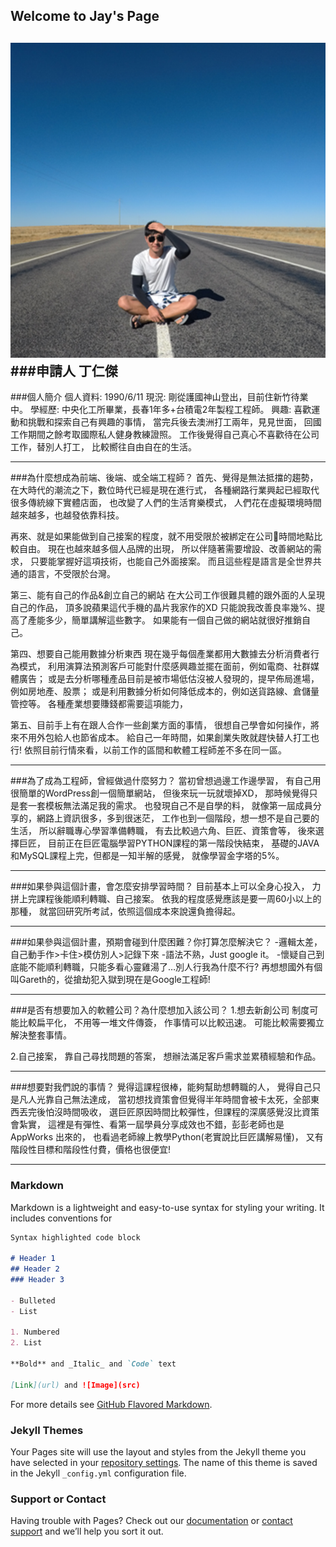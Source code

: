 ## Welcome to Jay's Page
![image](https://github.com/f789520/f789520.github.io/blob/bc50709644c50fb89984ce153f352ba932c2fa07/1021.png)
###申請人
丁仁傑
------------------
###個人簡介 
個人資料: 
1990/6/11
現況:
剛從護國神山登出，目前住新竹待業中。
學經歷:
中央化工所畢業，長春1年多+台積電2年製程工程師。
興趣:
喜歡運動和挑戰和探索自己有興趣的事情，
當完兵後去澳洲打工兩年，見見世面，
回國工作期間之餘考取國際私人健身教練證照。
工作後覺得自己真心不喜歡待在公司工作，替別人打工，
比較嚮往自由自在的生活。



------------------

###為什麼想成為前端、後端、或全端工程師？
首先、覺得是無法抵擋的趨勢，
在大時代的潮流之下，數位時代已經是現在進行式，
各種網路行業興起已經取代很多傳統線下實體店面，
也改變了人們的生活育樂模式，
人們花在虛擬環境時間越來越多，也越發依靠科技。

再來、就是如果能做到自己接案的程度，就不用受限於被綁定在公司時間地點比較自由。
現在也越來越多個人品牌的出現，
所以伴隨著需要增設、改善網站的需求，
只要能掌握好這項技術，也能自己外面接案。
而且這些程是語言是全世界共通的語言，不受限於台灣。

第三、能有自己的作品&創立自己的網站
在大公司工作很難具體的跟外面的人呈現自己的作品，
頂多說蘋果這代手機的晶片我家作的XD
只能說我改善良率幾%、提高了產能多少，簡單講解這些數字。
如果能有一個自己做的網站就很好推銷自己。

第四、想要自己能用數據分析東西
現在幾乎每個產業都用大數據去分析消費者行為模式，
利用演算法預測客戶可能對什麼感興趣並擺在面前，例如電商、社群媒體廣告；
或是去分析哪種產品目前是被市場低估沒被人發現的，提早佈局進場，例如房地產、股票；
或是利用數據分析如何降低成本的，例如送貨路線、倉儲量管控等。
各種產業想要賺錢都需要這項能力，

第五、目前手上有在跟人合作一些創業方面的事情，
很想自己學會如何操作，將來不用外包給人也節省成本。
給自己一年時間，如果創業失敗就趕快替人打工也行!
依照目前行情來看，以前工作的區間和軟體工程師差不多在同一區。


------------------
###為了成為工程師，曾經做過什麼努力？
當初曾想過邊工作邊學習，
有自己用很簡單的WordPress創一個簡單網站，
但後來玩一玩就壞掉XD，
那時候覺得只是套一套模板無法滿足我的需求。
也發現自己不是自學的料，
就像第一屆成員分享的，網路上資訊很多，多到很迷茫，
工作也到一個階段，想一想不是自己要的生活，
所以辭職專心學習準備轉職，
有去比較過六角、巨匠、資策會等，
後來選擇巨匠，
目前正在巨匠電腦學習PYTHON課程的第一階段快結束，
基礎的JAVA和MySQL課程上完，但都是一知半解的感覺，
就像學習金字塔的5%。

------------------
###如果參與這個計畫，會怎麼安排學習時間？
目前基本上可以全身心投入，
力拼上完課程後能順利轉職、自己接案。
依我的程度感覺應該是要一周60小以上的那種，
就當回研究所考試，依照這個成本來說還負擔得起。


------------------
###如果參與這個計畫，預期會碰到什麼困難？你打算怎麼解決它？
-邏輯太差，自己動手作>卡住>模仿別人>記錄下來
-語法不熟，Just google it。
-懷疑自己到底能不能順利轉職，只能多看心靈雞湯了…別人行我為什麼不行?
再想想國外有個叫Gareth的，從搶劫犯入獄到現在是Google工程師!


------------------
###是否有想要加入的軟體公司？為什麼想加入該公司？
1.想去新創公司
制度可能比較扁平化，
不用等一堆文件傳簽，
作事情可以比較迅速。
可能比較需要獨立解決整套事情。

2.自己接案，
靠自己尋找問題的答案，
想辦法滿足客戶需求並累積經驗和作品。

------------------
###想要對我們說的事情？
覺得這課程很棒，能夠幫助想轉職的人，
覺得自己只是凡人光靠自己無法達成，
當初想找資策會但覺得半年時間會被卡太死，全部東西丟完後怕沒時間吸收，
選巨匠原因時間比較彈性，但課程的深廣感覺沒比資策會紮實，
這裡是有彈性、看第一屆學員分享成效也不錯，彭彭老師也是AppWorks 出來的，
也看過老師線上教學Python(老實說比巨匠講解易懂)，
又有階段性目標和階段性付費，價格也很便宜!



------------------

### Markdown

Markdown is a lightweight and easy-to-use syntax for styling your writing. It includes conventions for

```markdown
Syntax highlighted code block

# Header 1
## Header 2
### Header 3

- Bulleted
- List

1. Numbered
2. List

**Bold** and _Italic_ and `Code` text

[Link](url) and ![Image](src)
```

For more details see [GitHub Flavored Markdown](https://guides.github.com/features/mastering-markdown/).

### Jekyll Themes

Your Pages site will use the layout and styles from the Jekyll theme you have selected in your [repository settings](https://github.com/f789520/f789520.github.io/settings/pages). The name of this theme is saved in the Jekyll `_config.yml` configuration file.

### Support or Contact

Having trouble with Pages? Check out our [documentation](https://docs.github.com/categories/github-pages-basics/) or [contact support](https://support.github.com/contact) and we’ll help you sort it out.
